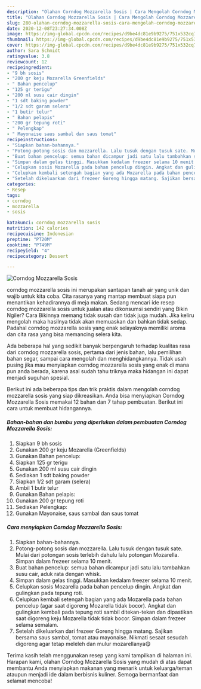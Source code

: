 ```yaml
---
description: "Olahan Corndog Mozzarella Sosis | Cara Mengolah Corndog Mozzarella Sosis Yang Paling Enak"
title: "Olahan Corndog Mozzarella Sosis | Cara Mengolah Corndog Mozzarella Sosis Yang Paling Enak"
slug: 280-olahan-corndog-mozzarella-sosis-cara-mengolah-corndog-mozzarella-sosis-yang-paling-enak
date: 2020-12-08T23:27:34.008Z
image: https://img-global.cpcdn.com/recipes/d9be4dc81e9b9275/751x532cq70/corndog-mozzarella-sosis-foto-resep-utama.jpg
thumbnail: https://img-global.cpcdn.com/recipes/d9be4dc81e9b9275/751x532cq70/corndog-mozzarella-sosis-foto-resep-utama.jpg
cover: https://img-global.cpcdn.com/recipes/d9be4dc81e9b9275/751x532cq70/corndog-mozzarella-sosis-foto-resep-utama.jpg
author: Sara Schmidt
ratingvalue: 3.8
reviewcount: 12
recipeingredient:
- "9 bh sosis"
- "200 gr keju Mozarella Greenfields"
- " Bahan pencelup"
- "125 gr terigu"
- "200 ml susu cair dingin"
- "1 sdt baking powder"
- "1/2 sdt garam selera"
- "1 butir telur"
- " Bahan pelapis"
- "200 gr tepung roti"
- " Pelengkap"
- " Mayonaise saus sambal dan saus tomat"
recipeinstructions:
- "Siapkan bahan-bahannya."
- "Potong-potong sosis dan mozzarella. Lalu tusuk dengan tusuk sate. Mulai dari potongan sosis terlebih dahulu lalu potongan Mozarella. Simpan dalam frezeer selama 10 menit."
- "Buat bahan pencelup: semua bahan dicampur jadi satu lalu tambahkan susu cair, aduk rata dengan whisk."
- "Simpan dalam gelas tinggi. Masukkan kedalam freezer selama 10 menit."
- "Celupkan sosis Mozarella pada bahan pencelup dingin. Angkat dan gulingkan pada tepung roti."
- "Celupkan kembali setengah bagian yang ada Mozarella pada bahan pencelup (agar saat digoreng Mozarella tidak bocor). Angkat dan gulingkan kembali pada tepung roti sambil ditekan-tekan dan dipastikan saat digoreng keju Mozarella tidak tidak bocor. Simpan dalam frezeer selama semalam."
- "Setelah dikeluarkan dari frezeer Goreng hingga matang. Sajikan bersama saus sambal, tomat atau mayonaise. Nikmati sesaat sesudah digoreng agar tetap meleleh dan mulur mozarellanya😋"
categories:
- Resep
tags:
- corndog
- mozzarella
- sosis

katakunci: corndog mozzarella sosis 
nutrition: 142 calories
recipecuisine: Indonesian
preptime: "PT20M"
cooktime: "PT49M"
recipeyield: "4"
recipecategory: Dessert

---
```



![Corndog Mozzarella Sosis](https://img-global.cpcdn.com/recipes/d9be4dc81e9b9275/751x532cq70/corndog-mozzarella-sosis-foto-resep-utama.jpg)


corndog mozzarella sosis ini merupakan santapan tanah air yang unik dan wajib untuk kita coba. Cita rasanya yang mantap membuat siapa pun menantikan kehadirannya di meja makan.
Sedang mencari ide resep corndog mozzarella sosis untuk jualan atau dikonsumsi sendiri yang Bikin Ngiler? Cara Bikinnya memang tidak susah dan tidak juga mudah. Jika keliru mengolah maka hasilnya tidak akan memuaskan dan bahkan tidak sedap. Padahal corndog mozzarella sosis yang enak selayaknya memiliki aroma dan cita rasa yang bisa memancing selera kita.

Ada beberapa hal yang sedikit banyak berpengaruh terhadap kualitas rasa dari corndog mozzarella sosis, pertama dari jenis bahan, lalu pemilihan bahan segar, sampai cara mengolah dan menghidangkannya. Tidak usah pusing jika mau menyiapkan corndog mozzarella sosis yang enak di mana pun anda berada, karena asal sudah tahu triknya maka hidangan ini dapat menjadi suguhan spesial.




Berikut ini ada beberapa tips dan trik praktis dalam mengolah corndog mozzarella sosis yang siap dikreasikan. Anda bisa menyiapkan Corndog Mozzarella Sosis memakai 12 bahan dan 7 tahap pembuatan. Berikut ini cara untuk membuat hidangannya.

<!--inarticleads1-->

##### Bahan-bahan dan bumbu yang diperlukan dalam pembuatan Corndog Mozzarella Sosis:

1. Siapkan 9 bh sosis
1. Gunakan 200 gr keju Mozarella (Greenfields)
1. Gunakan  Bahan pencelup:
1. Siapkan 125 gr terigu
1. Gunakan 200 ml susu cair dingin
1. Sediakan 1 sdt baking powder
1. Siapkan 1/2 sdt garam (selera)
1. Ambil 1 butir telur
1. Gunakan  Bahan pelapis:
1. Gunakan 200 gr tepung roti
1. Sediakan  Pelengkap:
1. Gunakan  Mayonaise, saus sambal dan saus tomat




<!--inarticleads2-->

##### Cara menyiapkan Corndog Mozzarella Sosis:

1. Siapkan bahan-bahannya.
1. Potong-potong sosis dan mozzarella. Lalu tusuk dengan tusuk sate. Mulai dari potongan sosis terlebih dahulu lalu potongan Mozarella. Simpan dalam frezeer selama 10 menit.
1. Buat bahan pencelup: semua bahan dicampur jadi satu lalu tambahkan susu cair, aduk rata dengan whisk.
1. Simpan dalam gelas tinggi. Masukkan kedalam freezer selama 10 menit.
1. Celupkan sosis Mozarella pada bahan pencelup dingin. Angkat dan gulingkan pada tepung roti.
1. Celupkan kembali setengah bagian yang ada Mozarella pada bahan pencelup (agar saat digoreng Mozarella tidak bocor). Angkat dan gulingkan kembali pada tepung roti sambil ditekan-tekan dan dipastikan saat digoreng keju Mozarella tidak tidak bocor. Simpan dalam frezeer selama semalam.
1. Setelah dikeluarkan dari frezeer Goreng hingga matang. Sajikan bersama saus sambal, tomat atau mayonaise. Nikmati sesaat sesudah digoreng agar tetap meleleh dan mulur mozarellanya😋




Terima kasih telah menggunakan resep yang kami tampilkan di halaman ini. Harapan kami, olahan Corndog Mozzarella Sosis yang mudah di atas dapat membantu Anda menyiapkan makanan yang menarik untuk keluarga/teman ataupun menjadi ide dalam berbisnis kuliner. Semoga bermanfaat dan selamat mencoba!
